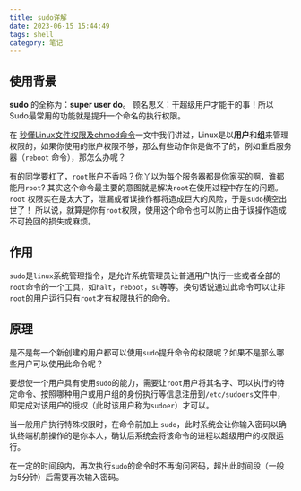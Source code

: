 ```yaml
---
title: sudo详解
date: 2023-06-15 15:44:49
tags: shell
category: 笔记
---
```



## 使用背景

**sudo** 的全称为：**super user do**。 顾名思义：干超级用户才能干的事！所以Sudo最常用的功能就是提升一个命名的执行权限。

在 [秒懂Linux文件权限及chmod命令](https://link.zhihu.com/?target=https%3A//blog.csdn.net/ShuSheng0007/article/details/105343009)一文中我们讲过，Linux是以**用户**和**组**来管理权限的，如果你使用的账户权限不够，那么有些动作你是做不了的，例如重启服务器（`reboot` 命令），那怎么办呢？

有的同学要杠了，`root`账户不香吗？你丫以为每个服务器都是你家买的啊，谁都能用`root`? 其实这个命令最主要的意图就是解决`root`在使用过程中存在的问题。`root` 权限实在是太大了，泄漏或者误操作都将造成巨大的风险，于是`sudo`横空出世了！ 所以说，就算是你有`root`权限，使用这个命令也可以防止由于误操作造成不可挽回的损失或麻烦。

<!-- more -->

## 作用

`sudo`是`linux`系统管理指令，是允许系统管理员让普通用户执行一些或者全部的`root`命令的一个工具，如`halt`，`reboot`，`su`等等。换句话说通过此命令可以让非`root`的用户运行只有`root`才有权限执行的命令。

## 原理

是不是每一个新创建的用户都可以使用`sudo`提升命令的权限呢？如果不是那么哪些用户可以使用此命令呢？

要想使一个用户具有使用`sudo`的能力，需要让`root`用户将其名字、可以执行的特定命令、按照哪种用户或用户组的身份执行等信息注册到`/etc/sudoers`文件中，即完成对该用户的授权（此时该用户称为`sudoer`）才可以。

当一般用户执行特殊权限时，在命令前加上 `sudo`，此时系统会让你输入密码以确认终端机前操作的是你本人，确认后系统会将该命令的进程以超级用户的权限运行。

在一定的时间段内，再次执行`sudo`的命令时不再询问密码，超出此时间段（一般为5分钟）后需要再次输入密码。
